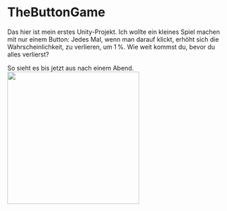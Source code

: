 # TheButtonGame


Das hier ist mein erstes Unity-Projekt.
Ich wollte ein kleines Spiel machen mit nur einem Button:
Jedes Mal, wenn man darauf klickt, erhöht sich die Wahrscheinlichkeit, zu verlieren, um 1 %.
Wie weit kommst du, bevor du alles verlierst?


So sieht es bis jetzt aus nach einem Abend. 
<img src="https://github.com/user-attachments/assets/023a48f8-d9d8-46a4-a98e-7a5957a7d1e6" width="300">

